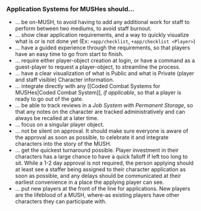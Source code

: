 ### Application Systems for MUSHes should...
* ... be on-MUSH, to avoid having to add any additional work for staff to perform between two mediums, to avoid staff burnout.
* ... show clear application requirements, and a way to quickly visualize what is or is not done yet (Ex: `+app/checklist`, `+app/checklist <Player>`)
* ... have a guided experience through the requirements, so that players have an easy time to go from start to finish.
* ... require either player-object creation at login, or have a command as a guest-player to request a player-object, to streamline the process.
* ... have a clear visualization of what is Public and what is Private (player and staff visible) Character information.
* ... integrate directly with any [[Coded Combat Systems for MUSHes|Coded Combat System]], *if applicable*, so that a player is ready to go out of the gate.
* ... be able to track reviews in a *Job System with Permanent Storage*, so that any notes on the character are tracked administratively and can always be recalled at a later time. 
* ... focus on a singular player object.
* ... not be silent on approval. It should make sure everyone is aware of the approval as soon as possible, to celebrate it and integrate characters into the story of the MUSH.
* ... get the quickest turnaround possible. Player investment in their characters has a large chance to have a quick falloff if left too long to sit. While a 1-2 day approval is not required, the person applying should at least see a staffer being assigned to their character application as soon as possible, and any delays should be communicated at their earliest convenience in a place the applying player can see.
* ... put new players at the front of the line for applications. New players are the lifeblood of a MUSH, where-as existing players have other characters they can participate with.